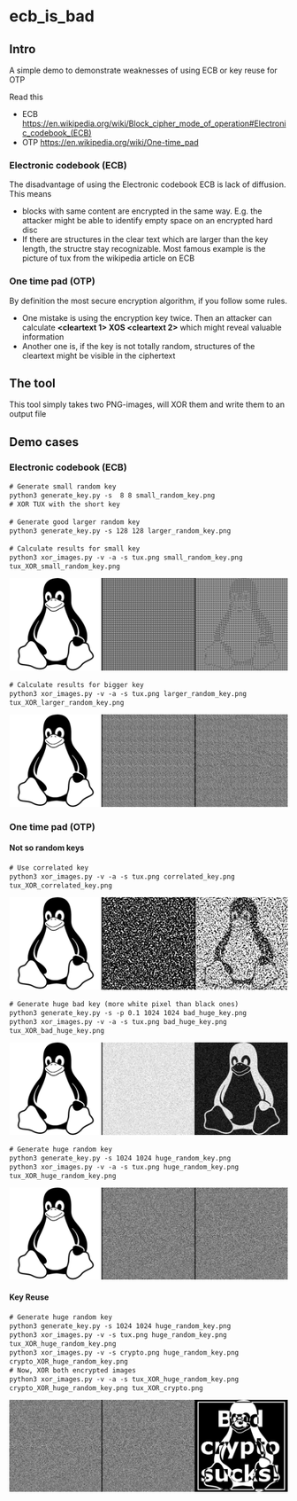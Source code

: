 # ecb_is_bad

## Intro
A simple demo to demonstrate weaknesses of using ECB or key reuse for OTP

Read this 
* ECB https://en.wikipedia.org/wiki/Block_cipher_mode_of_operation#Electronic_codebook_(ECB)
* OTP https://en.wikipedia.org/wiki/One-time_pad

### Electronic codebook (ECB)

The disadvantage of using the Electronic codebook ECB is lack of diffusion. This means
* blocks with same content are encrypted in the same way. E.g. the attacker might be able to identify empty space on an encrypted hard disc
* If there are structures in the clear text which are larger than the key length, the structre stay recognizable. Most famous example is the picture of tux from the wikipedia article on ECB

### One time pad (OTP)

By definition the most secure encryption algorithm, if you follow some rules. 

* One mistake is using the encryption key twice. Then an attacker can calculate __<cleartext 1> XOS <cleartext 2>__ which might reveal valuable information
* Another one is, if the key is not totally random, structures of the cleartext might be visible in the ciphertext

## The tool 

This tool simply takes two PNG-images, will XOR them and write them to an output file

## Demo cases

### Electronic codebook (ECB)
    # Generate small random key
    python3 generate_key.py -s  8 8 small_random_key.png
    # XOR TUX with the short key

    # Generate good larger random key
    python3 generate_key.py -s 128 128 larger_random_key.png

    # Calculate results for small key
    python3 xor_images.py -v -a -s tux.png small_random_key.png tux_XOR_small_random_key.png
![Result](/tux_XOR_small_random_key.png )
 
    # Calculate results for bigger key
    python3 xor_images.py -v -a -s tux.png larger_random_key.png tux_XOR_larger_random_key.png
![Result](/tux_XOR_larger_random_key.png )

### One time pad (OTP)

#### Not so random keys   
    # Use correlated key
    python3 xor_images.py -v -a -s tux.png correlated_key.png tux_XOR_correlated_key.png
![Result](/tux_XOR_correlated_key.png )

    # Generate huge bad key (more white pixel than black ones)
    python3 generate_key.py -s -p 0.1 1024 1024 bad_huge_key.png
    python3 xor_images.py -v -a -s tux.png bad_huge_key.png tux_XOR_bad_huge_key.png
![Result](/tux_XOR_bad_huge_key.png )

    # Generate huge random key
    python3 generate_key.py -s 1024 1024 huge_random_key.png
    python3 xor_images.py -v -a -s tux.png huge_random_key.png tux_XOR_huge_random_key.png
![Result](/tux_XOR_huge_random_key.png )

#### Key Reuse

    # Generate huge random key
    python3 generate_key.py -s 1024 1024 huge_random_key.png
    python3 xor_images.py -v -s tux.png huge_random_key.png tux_XOR_huge_random_key.png
    python3 xor_images.py -v -s crypto.png huge_random_key.png crypto_XOR_huge_random_key.png
    # Now, XOR both encrypted images
    python3 xor_images.py -v -a -s tux_XOR_huge_random_key.png crypto_XOR_huge_random_key.png tux_XOR_crypto.png
![Result](/tux_XOR_crypto.png )




